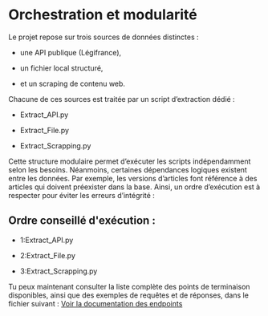 # Orchestration et modularité

Le projet repose sur trois sources de données distinctes :

- une API publique (Légifrance),

- un fichier local structuré,

- et un scraping de contenu web.

Chacune de ces sources est traitée par un script d’extraction dédié :

- Extract_API.py

- Extract_File.py

- Extract_Scrapping.py

Cette structure modulaire permet d’exécuter les scripts indépendamment selon les besoins.
Néanmoins, certaines dépendances logiques existent entre les données. Par exemple, les versions d’articles font référence à des articles qui doivent préexister dans la base.
Ainsi, un ordre d’exécution est à respecter pour éviter les erreurs d’intégrité :

## Ordre conseillé d'exécution :

- 1:Extract_API.py

- 2:Extract_File.py

- 3:Extract_Scrapping.py




Tu peux maintenant consulter la liste complète des points de terminaison disponibles, ainsi que des exemples de requêtes et de réponses, dans le fichier suivant : [Voir la documentation des endpoints](api_endpoints.md)
